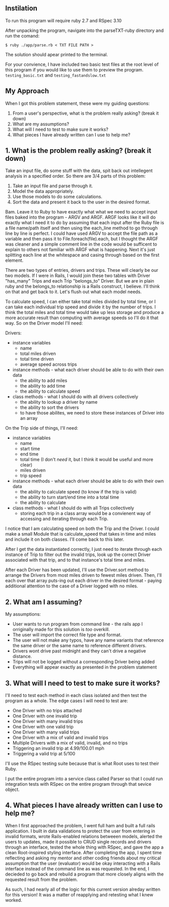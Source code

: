 <section>
  <h2>Instilation</h2>
  <p>
    To run this program will require ruby 2.7 and RSpec 3.10
  </p>
  <p>
    After unpacking the program, navigate into the parseTXT-ruby directory and run the comand:
  </p>
  <p>
    <code>$ ruby ./app/parse.rb &lt; TXT FILE PATH &gt;</code>
  </p>
  <p>
    The solution should apear printed to the terminal.
  </p>
  <p>
    For your convience, I have included two basic test files at the root level of this program if you would like to use them to preview the program. <code>testing_basic.txt</code> and <code>testing_fastandslow.txt</code>
  </p>
</section>

<section>
  <h2>My Approach</h2>
  <p>
    When I got this problem statement, these were my guiding questions:
  </p>
  <ol>
      <li>From a user's perspective, what is the problem really asking? (break it down)</li>
      <li>What are my assumptions?</li>
      <li>What will I need to test to make sure it works?</li>
      <li>What pieces I have already written can I use to help me?</li>
    </ol>
</section>

<section>
  <h2>1. What is the problem really asking? (break it down)</h2>
  <p>
    Take an input file, do some stuff with the data, spit back out intellegent analysis in a specified order. So there are 3/4 parts of this problem:
    <ol>
      <li>Take an input file and parse through it.</li>
      <li>Model the data appropriately.</li>
      <li>Use those models to do some calculations.</li>
      <li>Sort the data and present it back to the user in the desired format.</li>
    </ol> 
  </p>
  <p>
    Bam. Leave it to Ruby to have exactly what what we need to accept input files baked into the program - ARGV and ARGF. ARGF looks like it will do exactly what I need it to do by assuming that each input after the Ruby file is a file name/path itself and then using the each_line method to go through line by line is perfect. I could have used ARGV to accept the file path as a variable and then pass it to File.foreach(file).each, but I thought the ARGF was cleaner and a simple comment line in the code would be sufficent to explain to others not familiar with ARGF what is happening. Next it's just splitting each line at the whitespace and casing through based on the first element.
  </p>
  <p>
    There are two types of entries, drivers and trips. These will clearly be our two models. If I were in Rails, I would join these two tables with Driver "has_many" Trips and each Trip "belongs_to" Driver. But we are in plain ruby and the belongs_to relationship is a Rails construct, I believe. I'll think on that and get back to it. Let's flush out what each model needs.
  </p>
  <p>
    To calculate speed, I can either take total miles divided by total time, or I can take each individual trip speed and divide it by the number of trips. I think the total miles and total time would take up less storage and produce a more accurate result than computing with average speeds so I'll do it that way. So on the Driver model I'll need:
  </p>
  <p>
    Drivers:
    <ul>
      <li>
        instance variables
        <ul>
          <li>name</li>
          <li>total miles driven</li>
          <li>total time driven</li>
          <li>average speed across trips</li>
        </ul>
      </li>
      <li>
        instance methods - what each driver should be able to do with their own data
        <ul>
          <li>the ability to add miles</li>
          <li>the ability to add time</li>
          <li>the ability to calculate speed</li>
        </ul>
      </li>
      <li>
        class methods - what I should do with all drivers collectively
        <ul>
          <li>the ability to lookup a driver by name</li>
          <li>the ability to sort the drivers</li>
          <li>to have those abilites, we need to store these instances of Driver into an array</li>
        </ul>
      </li>
    </ul>
  </p>
  <p>
    On the Trip side of things, I'll need:
    <ul>
      <li>
        instance variables
        <ul>
          <li>name</li>
          <li>start time</li>
          <li>end time</li>
          <li>total time (I don't <em>need</em> it, but I think it would be useful and more clear)
          <li>miles driven</li>
          <li>trip speed</li>
        </ul>
      </li>
      <li>
        instance methods - what each driver should be able to do with their own data
        <ul>
          <li>the ability to calculate speed (to know if the trip is valid)</li>
          <li>the ability to turn start/end time into a total time</li>
          <li>the ability to calculate</li>
        </ul>
      </li>
      <li>
        class methods - what I should do with all Trips collectively
        <ul>
          <li>storing each trip in a class array would be a convienent way of accessing and iterating through each Trip.</li>
        </ul>
      </li>
    </ul>

  </p>
  <p>
    I notice that I am calculating speed on both the Trip and the Driver. I could make a small Module that is calculate_speed that takes in time and miles and include it on both classes. I'll come back to this later.
  </p>
  <p>
    After I get the data instantiated correctly, I just need to iterate through each instance of Trip to filter out the invalid trips, look up the correct Driver associated with that trip, and to that instance's total time and miles.
  </p>
  <p>
    After each Driver has been updated, I'll use the Driver.sort method to arrange the Drivers from most miles driven to fewest miles driven. Then, I'll each over that array puts-ing out each driver in the desired format - paying additional attention to the case of a Driver logged with no miles.
  </p>
</section>

<section>
  <h2>2. What am I assuming?</h2>
  <p>
    My assumptions:
    <ul>
      <li>User wants to run program from command line - the <a src="https://github.com/turonn/parseTXT-rails" target="_blank">rails app</a> I orriginally made for this solution is <em>too</em> overkill.</li>
      <li>The user will import the correct file type and format.</li>
      <li>The user will not make any typos, have any name variants that reference the same driver or the same name to reference different drivers.</li>
      <li>Drivers wont drive past midnight and they can't drive a negative distance.</li>
      <li>Trips will not be logged without a corresponding Driver being added</li>
      <li>Everything will appear exactly as presented in the problem statement</li>
    </ul>
  </p>
</section>

<section>
  <h2>3. What will I need to test to make sure it works?</h2>
  <p>
    I'll need to test each method in each class isolated and then test the program as a whole. The edge cases I will need to test are:
    <ul>
      <li>One Driver with no trips attached</li>
      <li>One Driver with one invalid trip</li>
      <li>One Driver with many invalid trips</li>
      <li>One Driver with one valid trip</li>
      <li>One Driver with many valid trips</li>
      <li>One Driver with a mix of valid and invalid trips</li>
      <li>Multiple Drivers with a mix of valid, invalid, and no trips</li>
      <li>Triggering an invalid trip at 4.99/100.01 mph</li>
      <li>Triggering a valid trip at 5/100</li>
    </ul>
  </p>
  <p>
    I'll use the RSpec testing suite because that is what Root uses to test their Ruby.
  </p>
  <p>
    I put the entire program into a service class called Parser so that I could run integration tests with RSpec on the entire program through that sevice object.
  </p>
</section>

<section>
  <h2>4. What pieces I have already written can I use to help me?</h2>
  <p>
    When I first approached the problem, I went full ham and built <a src="https://github.com/turonn/parseTXT-rails" target="_blank">a full rails application</a>. I built in data validations to protect the user from entering in invalid formats, wrote Rails-enabled relations betweeen models, alerted the users to updates, made it possible to CRUD single records and drivers through an interface, tested the whole thing with RSpec, and gave the app a clean Root-inspired styling interface. After completing the app, I spent time reflecting and asking my mentor and other coding friends about my critical assumption that the user (evaluator) would be okay interacting with a Rails interface instead of the command line as was requested. In the end, I decieded to go back and rebuild a program that more closely aligns with the requested result from the problem.
  </p>
  <p>
    As such, I had nearly all of the logic for this current version alreday written for this version! It was a matter of reapplying and retesting what I knew worked.
  </p>
</section>